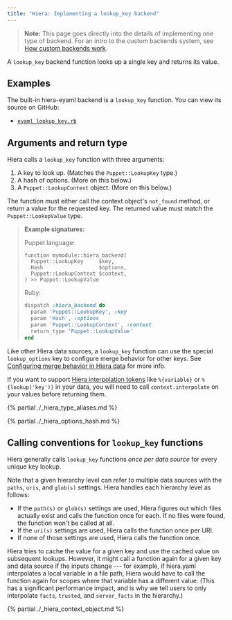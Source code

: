 ```yaml
---
title: "Hiera: Implementing a lookup_key backend"
---
```


[eyaml_lookup_key]: https://github.com/puppetlabs/puppet/tree/master/lib/puppet/functions/eyaml_lookup_key.rb
[lookup_options]: ./hiera_merging.html#configuring-merge-behavior-in-hiera-data
[interpolate]: ./hiera_interpolation.html

> **Note:** This page goes directly into the details of implementing one type of backend. For an intro to the custom backends system, see [How custom backends work](./hiera_custom_backends.html).

A `lookup_key` backend function looks up a single key and returns its value.

## Examples

The built-in hiera-eyaml backend is a `lookup_key` function. You can view its source on GitHub:

* [`eyaml_lookup_key.rb`][eyaml_lookup_key]

## Arguments and return type

Hiera calls a `lookup_key` function with three arguments:

1. A key to look up. (Matches the `Puppet::LookupKey` type.)
2. A hash of options. (More on this below.)
3. A `Puppet::LookupContext` object. (More on this below.)

The function must either call the context object's `not_found` method, or return a value for the requested key. The returned value must match the `Puppet::LookupValue` type.

> **Example signatures:**
>
> Puppet language:
>
> ``` puppet
> function mymodule::hiera_backend(
>   Puppet::LookupKey     $key,
>   Hash                  $options,
>   Puppet::LookupContext $context,
> ) >> Puppet::LookupValue
> ```
>
> Ruby:
>
> ``` ruby
> dispatch :hiera_backend do
>   param 'Puppet::LookupKey', :key
>   param 'Hash', :options
>   param 'Puppet::LookupContext', :context
>   return_type 'Puppet::LookupValue'
> end
> ```

Like other Hiera data sources, a `lookup_key` function can use the special `lookup_options` key to configure merge behavior for other keys. See [Configuring merge behavior in Hiera data][lookup_options] for more info.

If you want to support [Hiera interpolation tokens][interpolate] like `%{variable}` or `%{lookup('key')}` in your data, you will need to call `context.interpolate` on your values before returning them.

{% partial ./_hiera_type_aliases.md %}

{% partial ./_hiera_options_hash.md %}

## Calling conventions for `lookup_key` functions

Hiera generally calls `lookup_key` functions _once per data source_ for every unique key lookup.

Note that a given hierarchy level can refer to multiple data sources with the `paths`, `uris`, and `glob(s)` settings. Hiera handles each hierarchy level as follows:

* If the `path(s)` or `glob(s)` settings are used, Hiera figures out which files actually exist and calls the function once for each. If no files were found, the function won't be called at all.
* If the `uri(s)` settings are used, Hiera calls the function once per URI.
* If none of those settings are used, Hiera calls the function once.

Hiera tries to cache the value for a given key and use the cached value on subsequent lookups. However, it might call a function again for a given key and data source if the inputs change --- for example, if hiera.yaml interpolates a local variable in a file path, Hiera would have to call the function again for scopes where that variable has a different value. (This has a significant performance impact, and is why we tell users to only interpolate `facts`, `trusted`, and `server_facts` in the hierarchy.)

{% partial ./_hiera_context_object.md %}


